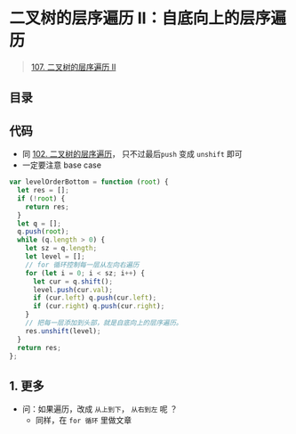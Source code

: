 
# 二叉树的层序遍历 II：自底向上的层序遍历



> [107. 二叉树的层序遍历 II](https://leetcode.cn/problems/binary-tree-level-order-traversal-ii/)


## 目录
<!-- toc -->
 ## 代码 

- 同 [102. 二叉树的层序遍历](/post/Q9Ctvmaw.html)， 只不过最后`push` 变成 `unshift` 即可
- 一定要注意 base case 

```javascript hl:18,3
var levelOrderBottom = function (root) {
  let res = [];
  if (!root) {
    return res;
  }
  let q = [];
  q.push(root);
  while (q.length > 0) {
    let sz = q.length;
    let level = [];
    // for 循环控制每一层从左向右遍历
    for (let i = 0; i < sz; i++) {
      let cur = q.shift();
      level.push(cur.val);
      if (cur.left) q.push(cur.left);
      if (cur.right) q.push(cur.right);
    }
    // 把每一层添加到头部，就是自底向上的层序遍历。
    res.unshift(level);
  }
  return res;
};
```

## 1. 更多

- 问：如果遍历，改成 `从上到下`， `从右到左` 呢 ？	
    - 同样，在 `for 循环` 里做文章

